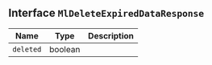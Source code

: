 ## Interface `MlDeleteExpiredDataResponse`

| Name | Type | Description |
| - | - | - |
| `deleted` | boolean | &nbsp; |

